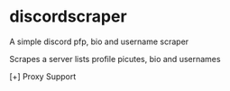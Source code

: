 # discordscraper
 A simple discord pfp, bio and username scraper

 Scrapes a server lists profile picutes, bio and usernames
 
 [+] Proxy Support
